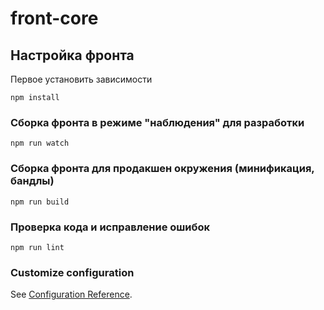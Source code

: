 # front-core

## Настройка фронта
Первое установить зависимости
```
npm install
```

### Сборка фронта в режиме "наблюдения" для разработки
```
npm run watch
```

### Сборка фронта для продакшен окружения (минификация, бандлы)
```
npm run build
```

### Проверка кода и исправление ошибок
```
npm run lint
```

### Customize configuration
See [Configuration Reference](https://cli.vuejs.org/config/).
